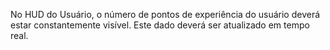 No HUD do Usuário, o número de pontos de experiência do usuário deverá estar constantemente visível. Este dado deverá ser atualizado em tempo real.
